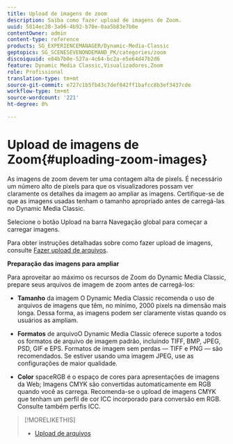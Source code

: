 ```yaml
---
title: Upload de imagens de zoom
description: Saiba como fazer upload de imagens de Zoom.
uuid: 5814ec28-3a06-4b92-b70e-0aa5b83e7b0e
contentOwner: admin
content-type: reference
products: SG_EXPERIENCEMANAGER/Dynamic-Media-Classic
geptopics: SG_SCENESEVENONDEMAND_PK/categories/zoom
discoiquuid: e84b7b0e-527a-4c64-bc2a-e5e64d47b2d6
feature: Dynamic Media Classic,Visualizadores,Zoom
role: Profissional
translation-type: tm+mt
source-git-commit: e727c1b5fb43c7def842ff1bafcc8b3ef3437cde
workflow-type: tm+mt
source-wordcount: '221'
ht-degree: 0%

---
```



# Upload de imagens de Zoom{#uploading-zoom-images}

As imagens de zoom devem ter uma contagem alta de pixels. É necessário um número alto de pixels para que os visualizadores possam ver claramente os detalhes da imagem ao ampliar as imagens. Certifique-se de que as imagens usadas tenham o tamanho apropriado antes de carregá-las no Dynamic Media Classic.

Selecione o botão Upload na barra Navegação global para começar a carregar imagens.

Para obter instruções detalhadas sobre como fazer upload de imagens, consulte [Fazer upload de arquivos](uploading-files.md#uploading_files).

**Preparação das imagens para ampliar**

Para aproveitar ao máximo os recursos de Zoom do Dynamic Media Classic, prepare seus arquivos de imagem de zoom antes de carregá-los:

* **Tamanho**
da imagem O Dynamic Media Classic recomenda o uso de arquivos de imagens que têm, no mínimo, 2000 pixels na dimensão mais longa. Dessa forma, as imagens podem ser claramente vistas quando os usuários as ampliam.

* **Formatos**
de arquivoO Dynamic Media Classic oferece suporte a todos os formatos de arquivo de imagem padrão, incluindo TIFF, BMP, JPEG, PSD, GIF e EPS. Formatos de imagem sem perdas — TIFF e PNG — são recomendados. Se estiver usando uma imagem JPEG, use as configurações de maior qualidade.

* **Color**
spaceRGB é o espaço de cores para apresentações de imagens da Web; Imagens CMYK são convertidas automaticamente em RGB quando você as carrega. Recomenda-se o upload de imagens CMYK que tenham um perfil de cor ICC incorporado para conversão em RGB. Consulte também perfis ICC.

>[!MORELIKETHIS]
>
>* [Upload de arquivos](uploading-files.md#uploading_files)

